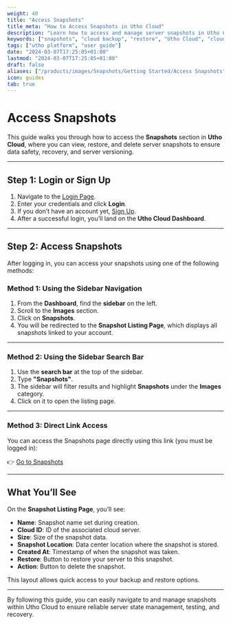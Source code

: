 ```yaml
---
weight: 40
title: "Access Snapshots"
title_meta: "How to Access Snapshots in Utho Cloud"
description: "Learn how to access and manage server snapshots in Utho Cloud for backup, recovery, and versioning."
keywords: ["snapshots", "cloud backup", "restore", "Utho Cloud", "cloud server"]
tags: ["utho platform", "user guide"]
date: "2024-03-07T17:25:05+01:00"
lastmod: "2024-03-07T17:25:05+01:00"
draft: false
aliases: ["/products/images/Snapshots/Getting Started/Access Snapshots"]
icon: guides
tab: true
---
```


# **Access Snapshots**

This guide walks you through how to access the **Snapshots** section in **Utho Cloud**, where you can view, restore, and delete server snapshots to ensure data safety, recovery, and server versioning.

---

## **Step 1: Login or Sign Up**

1. Navigate to the [Login Page](https://console.utho.com/login).
2. Enter your credentials and click **Login**.
3. If you don’t have an account yet, [Sign Up](https://console.utho.com/signup).
4. After a successful login, you’ll land on the **Utho Cloud Dashboard**.

---

## **Step 2: Access Snapshots**

After logging in, you can access your snapshots using one of the following methods:

### **Method 1: Using the Sidebar Navigation**

1. From the **Dashboard**, find the **sidebar** on the left.
2. Scroll to the **Images** section.
3. Click on **Snapshots**.
4. You will be redirected to the **Snapshot Listing Page**, which displays all snapshots linked to your account.

---

### **Method 2: Using the Sidebar Search Bar**

1. Use the **search bar** at the top of the sidebar.
2. Type **"Snapshots"**.
3. The sidebar will filter results and highlight **Snapshots** under the **Images** category.
4. Click on it to open the listing page.

---

### **Method 3: Direct Link Access**

You can access the Snapshots page directly using this link (you must be logged in):

👉 [Go to Snapshots](https://console.utho.com/snapshots)

---

## **What You’ll See**

On the **Snapshot Listing Page**, you’ll see:

- **Name**: Snapshot name set during creation.
- **Cloud ID**: ID of the associated cloud server.
- **Size**: Size of the snapshot data.
- **Snapshot Location**: Data center location where the snapshot is stored.
- **Created At**: Timestamp of when the snapshot was taken.
- **Restore**: Button to restore your server to this snapshot.
- **Action**: Button to delete the snapshot.

This layout allows quick access to your backup and restore options.

---

By following this guide, you can easily navigate to and manage snapshots within Utho Cloud to ensure reliable server state management, testing, and recovery.

